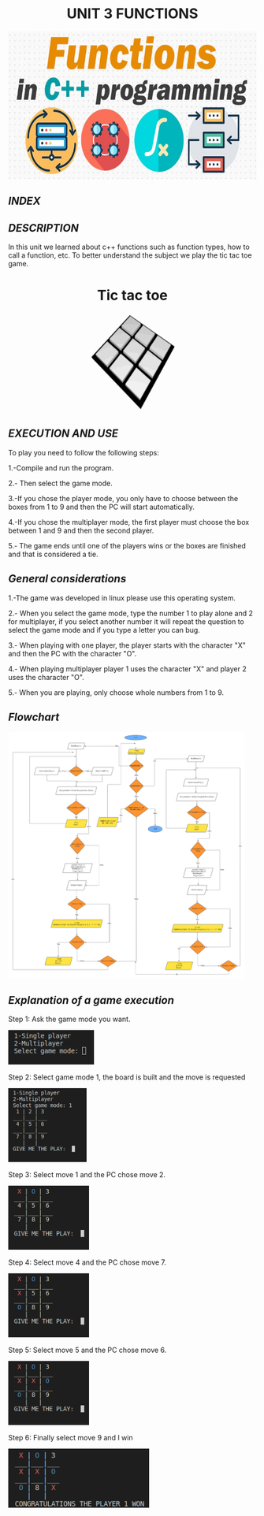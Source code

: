 <div align="center"> 

# UNIT 3 FUNCTIONS

<img alt="funciones" height="300" src="https://github.com/Up210188/Up210188_cpp/blob/main/imagenes/functions-in-c-featured-image.jpg"/> 

<div align="left"> 

## ***INDEX***

## ***DESCRIPTION***
In this unit we learned about c++ functions such as function types, how to call a function, etc. To better understand the subject we play the tic tac toe game.

<div align="center"> 

# Tic tac toe 

<img src="../imagenes/Tic_Tac_Toe.gif" height="200" width="200">

<div align="left"> 

## ***EXECUTION AND USE***
To play you need to follow the following steps:

1.-Compile and run the program.

2.- Then select the game mode.

3.-If you chose the player mode, you only have to choose between the boxes from 1 to 9 and then the PC will start automatically.

4.-If you chose the multiplayer mode, the first player must choose the box between 1 and 9 and then the second player.

5.- The game ends until one of the players wins or the boxes are finished and that is considered a tie.


## ***General considerations***
1.-The game was developed in linux please use this operating system.

2.- When you select the game mode, type the number 1 to play alone and 2 for multiplayer, if you select another number it will repeat the question to select the game mode and if you type a letter you can bug.

3.- When playing with one player, the player starts with the character "X" and then the PC with the character "O".

4.- When playing multiplayer player 1 uses the character "X" and player 2 uses the character "O".

5.- When you are playing, only choose whole numbers from 1 to 9.

## ***Flowchart***

<img alt="Diagrama" height="500" src="https://github.com/Up210188/Up210188_cpp/blob/main/imagenes/Diagrama%20en%20blanco%20(1).png"/> 

## ***Explanation of a game execution***

Step 1: Ask the game mode you want.

<img alt="1" height="70" src="../imagenes/U3.2.png"/> 

Step 2: Select game mode 1, the board is built and the move is requested

<img alt="2" height="150" src="../imagenes/U3.3.png"/> 

Step 3: Select move 1 and the PC chose move 2.

<img alt="3" height="130" src="../imagenes/U3.4.png"/> 

Step 4: Select move 4 and the PC chose move 7.

<img alt="4" height="130" src="../imagenes/U3.5.png"/> 

Step 5: Select move 5 and the PC chose move 6.

<img alt="5" height="130" src="../imagenes/U3.6.png"/> 

Step 6: Finally select move 9 and I win

<img alt="6" height="120" src="../imagenes/U3.7.png"/> 





